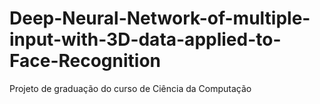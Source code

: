 # Deep-Neural-Network-of-multiple-input-with-3D-data-applied-to-Face-Recognition
Projeto de graduação do curso de Ciência da Computação
